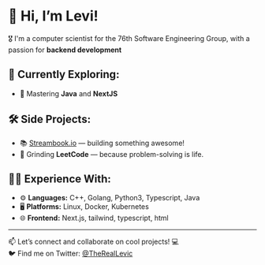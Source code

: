 # 👋 Hi, I’m Levi!

🎖️ I'm a computer scientist for the 76th Software Engineering Group, with a passion for **backend development**

## 🚀 Currently Exploring:
- 🌟 Mastering **Java** and **NextJS**

## 🛠️ Side Projects:
- 📚 [Streambook.io](https://www.streambook.io/) — building something awesome!
- 🧠 Grinding **LeetCode** — because problem-solving is life.

## 🧑‍💻 Experience With:
- ⚙️ **Languages:** C++, Golang, Python3, Typescript, Java
- 🖥️ **Platforms:** Linux, Docker, Kubernetes
- 🌐 **Frontend:** Next.js, tailwind, typescript, html

---

📫 Let’s connect and collaborate on cool projects! 💻  
🐦 Find me on Twitter: [@TheRealLevic](https://twitter.com/TheRealLevic)
